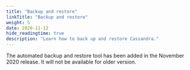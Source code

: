 ```yaml
---
title: "Backup and restore"
linkTitle: "Backup and restore"
weight: 5
date: 2020-11-12
hide_readingtime: true
description: "Learn how to back up and restore Cassandra."
---
```

The automated backup and restore tool has been added in the November 2020 release. It will not be available for older version.